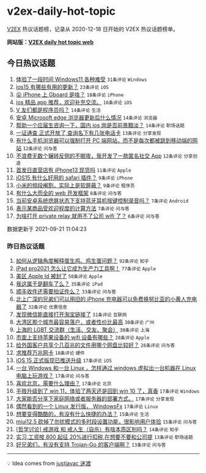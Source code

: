 # v2ex-daily-hot-topic

[V2EX](https://www.v2ex.com/) 热议话题榜，记录从 2020-12-18 日开始的 V2EX 热议话题榜单。

**网站版：[V2EX daily hot topic web](https://boojack.github.io/v2ex-daily-hot-topic-web/)**

## 今日热议话题

<!-- TODAY BEGIN -->

1. [体验了一段时间 Windows11 各种难受](https://www.v2ex.com/t/803146) `31条评论` `Windows`
1. [ios15 有哪些有用的更新？](https://www.v2ex.com/t/803179) `23条评论` `iOS`
1. [😮 iPhone 上 Gboard 是啥？](https://www.v2ex.com/t/803160) `18条评论` `iPhone`
1. [ios 精品 app 推荐，欢迎补充交流。](https://www.v2ex.com/t/803140) `16条评论` `iOS`
1. [V 友们都是程序员吗？](https://www.v2ex.com/t/803193) `14条评论` `生活`
1. [安卓 Microsoft edge 浏览器更新后什么情况](https://www.v2ex.com/t/803167) `14条评论` `浏览器`
1. [帮助一个应届生咨询一下，国内 ios 岗是否前景黯淡？](https://www.v2ex.com/t/803154) `14条评论` `职场话题`
1. [一证通查 正式开放了,查询名下有几张电话卡](https://www.v2ex.com/t/803143) `13条评论` `分享发现`
1. [有什么手机浏览器可以强制打开 PC 端网站，而不是每次都被跳到移动端的网站](https://www.v2ex.com/t/803170) `12条评论` `问与答`
1. [不浪费无数个辗转反侧的不眠夜，我开发了一款匿名社交 App](https://www.v2ex.com/t/803144) `12条评论` `分享创造`
1. [首发日直营店有 iPhone13 现货吗](https://www.v2ex.com/t/803171) `11条评论` `Apple`
1. [iOS15 有什么好用的 safari 插件？](https://www.v2ex.com/t/803200) `9条评论` `iPhone`
1. [小米的频段阉割，实际上是软屏蔽？](https://www.v2ex.com/t/803137) `9条评论` `程序员`
1. [有什么大而全的 web 开发框架](https://www.v2ex.com/t/803177) `8条评论` `问与答`
1. [当前安卓系统熄屏状态下支持蓝牙耳机按键控制录音吗？](https://www.v2ex.com/t/803176) `7条评论` `Android`
1. [表示某商品受欢迎程度的计算方法](https://www.v2ex.com/t/803134) `7条评论` `问与答`
1. [为啥打开 private relay 就用不了公司 wifi 了？](https://www.v2ex.com/t/803142) `6条评论` `问与答`

数据更新于 2021-09-21 11:04:23

<!-- TODAY END -->

### 昨日热议话题

<!-- YESTERDAY BEGIN -->

1. [如何从逻辑角度解释蛋生鸡、鸡生蛋问题？](https://www.v2ex.com/t/803030) `92条评论` `知乎`
1. [iPad pro2021 怎么让它成为生产力工具啊！](https://www.v2ex.com/t/803056) `77条评论` `Apple`
1. [美区 Apple Id 被封了](https://www.v2ex.com/t/803008) `50条评论` `Apple`
1. [我这属于是翻车了么？](https://www.v2ex.com/t/803034) `35条评论` `iPad`
1. [顺丰收件还需要拍证件么？](https://www.v2ex.com/t/803019) `33条评论` `问与答`
1. [北上广深的兄弟们可以用旧的 iPhone 充电器可以免费换努比亚的小黄人充电器了](https://www.v2ex.com/t/803023) `32条评论` `优惠信息`
1. [发现微信能直接打开淘宝链接了](https://www.v2ex.com/t/803009) `31条评论` `互联网`
1. [大湾区那个城市最容易落户，或者性价比最高](https://www.v2ex.com/t/803015) `30条评论` `广州`
1. [上海的 LGBT 交流群（生活、交友、聚会）](https://www.v2ex.com/t/803038) `30条评论` `上海`
1. [市面上支持苹果设备的 wifi 设备有哪些？](https://www.v2ex.com/t/803007) `28条评论` `Apple`
1. [给外国客户共享个几百兆的文件用哪个网盘比较好？](https://www.v2ex.com/t/803106) `26条评论` `问与答`
1. [求推荐万兆网卡](https://www.v2ex.com/t/803032) `18条评论` `硬件`
1. [iOS 15 正式版现已推送升级](https://www.v2ex.com/t/803122) `17条评论` `iOS`
1. [一台 Windows 和一台 Linux ，怎样通过 windows 虚拟出一台机器在 Linux 电脑上玩游戏？](https://www.v2ex.com/t/803099) `17条评论` `问与答`
1. [喜欢北京，需要什么理由？](https://www.v2ex.com/t/803091) `17条评论` `北京`
1. [手贱升级到了 win 11，体验了两天还是回到 win 10 了，真香](https://www.v2ex.com/t/803081) `17条评论` `Windows`
1. [大家能否分享下家庭网络或者服务器的部署方式。](https://www.v2ex.com/t/803033) `17条评论` `分享发现`
1. [偶然看到的一个 Linux 发行版， WindowsFx](https://www.v2ex.com/t/803026) `17条评论` `Linux`
1. [想要变得酷酷的，有没有什么快捷的办法？](https://www.v2ex.com/t/803103) `15条评论` `生活`
1. [miui12.5 砍掉了勿扰模式的多时段设置功能，很影响用户体验](https://www.v2ex.com/t/803042) `15条评论` `问与答`
1. [[哲学讨论] 戒游戏 和 戒人生（自杀）有啥本质区别吗？](https://www.v2ex.com/t/803067) `14条评论` `知乎`
1. [实习,工资按 800 起征 20%进行扣税,在想要不要和公司提](https://www.v2ex.com/t/803076) `13条评论` `职场话题`
1. [好兄弟们，有没有支持 Trojan-Go 的客户端啊？](https://www.v2ex.com/t/803059) `13条评论` `问与答`

<!-- YESTERDAY END -->

---

💡 Idea comes from [justjavac 迷渡](https://github.com/justjavac/)
